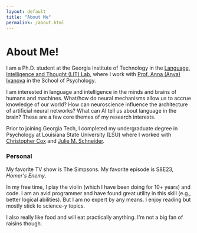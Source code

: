 ```yaml
---
layout: default
title: "About Me"
permalink: /about.html
---
```


# About Me!

I am a Ph.D. student at the Georgia Institute of Technology in the [Language, Intelligence and Thought (LIT) Lab](https://www.language-intelligence-thought.net/), where I work with [Prof. Anna (Anya) Ivanova](https://psychology.gatech.edu/people/anna-ivanova) in the School of Psychology.

I am interested in language and intelligence in the minds and brains of humans and machines. What/how do neural mechanisms allow us to accrue knowledge of our world? How can neuroscience influence the architecture of artificial neural networks? What can AI tell us about language in the brain? These are a few core themes of my research interests.

Prior to joining Georgia Tech, I completed my undergraduate degree in Psychology at Louisiana State University (LSU) where I worked with [Christopher Cox](https://www.lsu.edu/hss/psychology/faculty/cognitive/cox.php) and [Julie M. Schneider](https://juschnei.wixsite.com/lendlab/dr-julie-m-schneider).

### Personal 

My favorite TV show is The Simpsons. My favorite episode is S8E23, _Homer's Enemy_.

In my free time, I play the violin (which I have been doing for 10+ years) and code. I am an avid programmer and have found great utility in this skill (e.g., better logical abilities). But I am no expert by any means. I enjoy reading but mostly stick to science-y topics.

I also really like food and will eat practically anything. I'm not a big fan of raisins though.